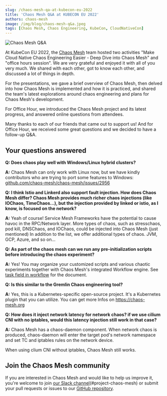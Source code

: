 ```yaml
---
slug: /chaos-mesh-qa-at-kubecon-eu-2022
title: 'Chaos Mesh Q&A at KUBECON EU 2022'
authors: chaos-mesh
image: /img/blog/chaos-mesh-q&a.jpeg
tags: [Chaos Mesh, Chaos Engineering, KubeCon, CloudNativeCon]
---
```


![Chaos Mesh Q&A](/img/blog/chaos-mesh-q&a.jpeg)

At KubeCon EU 2022, the [Chaos Mesh](https://chaos-mesh.org/) team hosted two activities "Make Cloud Native Chaos Engineering Easier - Deep Dive into Chaos Mesh" and "office hours session". We are very grateful and enjoyed it with all of you very much. We shared with each other, got to know each other, and discussed a lot of things in depth.

<!--truncate-->

For the presentations, we gave a brief overview of Chaos Mesh, then delved into how Chaos Mesh is implemented and how it is practiced, and shared the team's latest explorations around chaos engineering and plans for Chaos Mesh's development.

For Office Hour, we introduced the Chaos Mesh project and its latest progress, and answered online questions from attendees.

Many thanks to each of our friends that came out to support us! And for Office Hour, we received some great questions and we decided to have a follow-up Q&A.

## Your questions answered

**Q: Does chaos play well with Windows/Linux hybrid clusters?**

**A:** Chaos Mesh can only work with Linux now, but we have kindly contributors who are trying to port some features to Windows: [github.com/chaos-mesh/chaos-mesh/issues/2956](https://github.com/chaos-mesh/chaos-mesh/issues/2956)

**Q: I think Istio and Linkerd also support fault injection. How does Chaos Mesh differ? Chaos Mesh provides much richer chaos injections (like IOChaos, TimeChaos...), but the injection provided by linked or istio, as I know, is focused on the network?**

**A:** Yeah of course! Service Mesh Frameworks have the potential to cause havoc in the RPC/Network layer. More types of chaos, such as stresschaos, pod kill, DNSChaos, and IOChaos, could be injected into Chaos Mesh (just mentioned) In addition to the list, we offer additional types of chaos. JVM, GCP, Azure, and so on...

**Q: As part of the chaos mesh can we run any pre-initialization scripts before introducing the chaos experiment?**

**A:** Yes! You may organize your customized scripts and various chaotic experiments together with Chaos Mesh's integrated Workflow engine. See [task field in workflow](https://chaos-mesh.org/docs/next/create-chaos-mesh-workflow/#task-field-description) for the document.

**Q: Is this similar to the Gremlin Chaos engineering tool?**

**A:** Yes, this is a Kubernetes-specific open-source project. It's a Kubernetes plugin that you can utilize. You can get more Infos on https://chaos-mesh.org

**Q: How does it inject network latency for network chaos? if we use cilium CNI with no iptables, would this latency injection still work in that case?**

**A:** Chaos Mesh has a chaos-daemon component. When network chaos is produced, chaos-daemon will enter the target pod's network namespace and set TC and iptables rules on the network device.

When using clium CNI without iptables, Chaos Mesh still works.

## Join the Chaos Mesh community

If you are interested in Chaos Mesh and would like to help us improve it, you're welcome to join [our Slack channel](https://slack.cncf.io/)(#project-chaos-mesh) or submit your pull requests or issues to our [GitHub repository](https://github.com/chaos-mesh/chaos-mesh).
